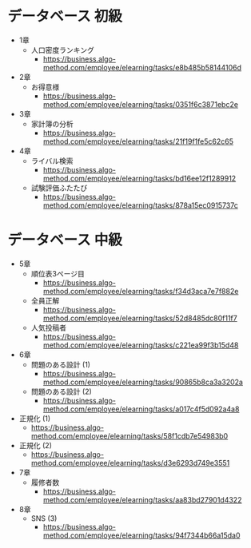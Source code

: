 # データベース 初級
- 1章
  - 人口密度ランキング
    - https://business.algo-method.com/employee/elearning/tasks/e8b485b58144106d
- 2章
  - お得意様
    - https://business.algo-method.com/employee/elearning/tasks/0351f6c3871ebc2e
- 3章
  - 家計簿の分析
    - https://business.algo-method.com/employee/elearning/tasks/21f19f1fe5c62c65
- 4章
  - ライバル検索
    - https://business.algo-method.com/employee/elearning/tasks/bd16ee12f1289912
  - 試験評価ふたたび
    - https://business.algo-method.com/employee/elearning/tasks/878a15ec0915737c
# データベース 中級
- 5章
  - 順位表3ページ目
    - https://business.algo-method.com/employee/elearning/tasks/f34d3aca7e7f882e
  - 全員正解
    - https://business.algo-method.com/employee/elearning/tasks/52d8485dc80f11f7
  - 人気投稿者
    - https://business.algo-method.com/employee/elearning/tasks/c221ea99f3b15d48
- 6章
  - 問題のある設計 (1)
    - https://business.algo-method.com/employee/elearning/tasks/90865b8ca3a3202a
  - 問題のある設計 (2)
    - https://business.algo-method.com/employee/elearning/tasks/a017c4f5d092a4a8
 - 正規化 (1)
    - https://business.algo-method.com/employee/elearning/tasks/58f1cdb7e54983b0
 - 正規化 (2)
    - https://business.algo-method.com/employee/elearning/tasks/d3e6293d749e3551
- 7章
  - 履修者数
    - https://business.algo-method.com/employee/elearning/tasks/aa83bd27901d4322
- 8章
  - SNS (3)
    - https://business.algo-method.com/employee/elearning/tasks/94f7344b66a15da0


